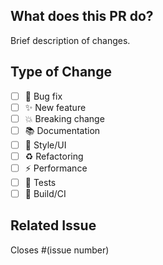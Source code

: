 ## What does this PR do?

Brief description of changes.

## Type of Change

- [ ] 🐛 Bug fix
- [ ] ✨ New feature
- [ ] 💥 Breaking change
- [ ] 📚 Documentation
- [ ] 🎨 Style/UI
- [ ] ♻️ Refactoring
- [ ] ⚡ Performance
- [ ] 🧪 Tests
- [ ] 🔧 Build/CI

## Related Issue

Closes #(issue number)
